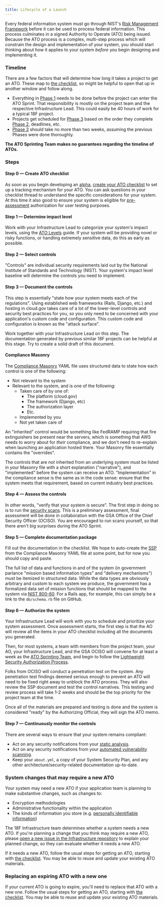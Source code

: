 ```yaml
---
title: Lifecycle of a Launch
---
```


Every federal information system must go through NIST's [Risk Management Framework](background/) before it can be used to process federal information. This process culminates in a signed Authority to Operate (ATO) being issued. Because the ATO process is a complex, multi-step process which will constrain the design and implementation of your system, you should start thinking about how it applies to your system _before_ you begin designing and implementing it.

### Timeline

There are a few factors that will determine how long it takes a project to get an ATO. These map to [the checklist](checklist/), so might be helpful to open that up in another window and follow along.

* Everything in [Phase 1](checklist/#phase-1-ato-sprint-prerequisites) needs to be done before the project can enter the ATO Sprint. That responsibility is mostly on the project team and the respective Infrastructure Lead. This could easily be 40 hours of work for a typical 18F project.
* Projects get scheduled for [Phase 3](checklist/#phase-3-ato-sprint) based on the order they complete [Phase 2](checklist/#phase-2-documentation-review), deadlines, etc.
* [Phase 3](checklist/#phase-3-ato-sprint) should take no more than two weeks, assuming the previous Phases were done thoroughly.

**The ATO Sprinting Team makes no guarantees regarding the timeline of ATOs.**

### Steps

#### Step 0 — Create ATO checklist

As soon as you begin developing an [alpha](https://18f.gsa.gov/dashboard/stages/#alpha), [create your ATO checklist](checklist/) to set up a tracking mechanism for your ATO. You can ask questions in your checklist thread to understand the specific considerations for your system. At this time it also good to ensure your system is eligible for [pre-assessment](types/#conditions-for-pre-assessment) authorization for user testing purposes.

#### Step 1 — Determine impact level

Work with your Infrastructure Lead to categorize your system's impact levels, using the [ATO Levels](levels/) guide. If your system will be providing novel or risky functions, or handling extremely sensitive data, do this as early as possible.

#### Step 2 — Select controls

"Controls" are individual security requirements laid out by the National Institute of Standards and Technology (NIST).
Your system's impact level baseline will determine the controls you need to implement.

#### Step 3 — Document the controls

This step is essentially "state how your system meets each of the regulations". Using established web frameworks (Rails, Django, etc.) and hosting in cloud.gov takes care of a lot of the lower-level controls and security best practices for you, so you only need to be concerned with your application's custom code and configuration. This custom code and configuration is known as the "attack surface".

Work together with your Infrastructure Lead on this step. The documentation generated by previous similar 18F projects can be helpful at this stage. Try to create a solid draft of this document.

#### Compliance Masonry

The [Compliance Masonry](https://github.com/opencontrol/compliance-masonry) YAML file uses structured data to state how each control is one of the following:

* Not relevant to the system
* Relevant to the system, and is one of the following:
    * Taken care of by one of:
        * The platform (cloud.gov)
        * The framework (Django, etc)
        * The authorization layer
        * Etc.
    * Implemented by you
    * Not yet taken care of

An "inherited" control would be something like FedRAMP requiring that fire extinguishers be present near the servers, which is something that AWS needs to worry about for _their_ compliance, and we don't need to re-explain when launching an application hosted there. Your Masonry file essentially contains the "overrides".

The controls that are _not_ inherited from an underlying system must be listed in your Masonry file with a short explanation ("narrative"), and "implemented" before the system can receive an ATO. "Implementation" in the compliance sense is the same as in the code sense: ensure that the system meets that requirement, based on current industry best practices.

#### Step 4 — Assess the controls

In other words, "verify that your system is secure". The first step in doing so is to run the [security scans](../security/scanning/). This is a preliminary assessment, final assessment will be done in collaboration with the GSA Office of the Chief Security Officer (OCISO). You are encouraged to run scans yourself, so that there aren't big surprises during the ATO Sprint.

#### Step 5 — Complete documentation package

Fill out the documentation in the checklist. We hope to auto-create the [SSP](ssp/) from the Compliance Masonry YAML file at some point, but for now you should copy and paste.

The full list of data and functions in and of the system (in government parlance "mission based information types" and "delivery mechanisms") must be itemized in structured data. While the data types are obviously arbitrary and custom to each system we produce, the government has a formalized data set of mission functions that should be mapped to the system via [NIST 800-60](http://csrc.nist.gov/groups/SMA/fisma/categorization.html). For a Rails app, for example, this can simply be a link to the `db/schema.rb` file on GitHub.

#### Step 6 — Authorize the system

Your Infrastructure Lead will work with you to schedule and prioritize your system assessment. Once assessment starts, the first step is that the AO will review all the items in your ATO checklist including all the documents you generated.

Then, for most systems, a team with members from the project team, your AO, your Infrastructure Lead, and the GSA OCISO will convene for at least a week as the [ATO Sprinting Team](https://docs.google.com/document/d/1bGOV_pp_BlAzZsoa2D5pnsinx3R2gVnaBdFvHkwv0ig/edit), and begin to follow the [Lightweight Security Authorization Process](https://insite.gsa.gov/portal/content/627230).

Folks from OCISO will conduct a penetration test on the system. Any penetration test findings deemed serious enough to prevent an ATO will need to be fixed right away to unblock the ATO process. They will also review the SSP document and test the control narratives. This testing and review process will take 1-2 weeks and should be the top priority for the project team at the time.

Once all of the materials are prepared and testing is done and the system is considered "ready" by the Authorizing Official, they will sign the ATO memo.

#### Step 7 — Continuously monitor the controls

There are several ways to ensure that your system remains compliant:

* Act on any security notifications from your [static analysis](../security/static-analysis/).
* Act on any security notifications from your [automated vulnerability scanning](../security/dynamic-scanning/#automated-scanning).
* Keep your `about.yml`, a copy of your System Security Plan, and any other architecture/security-related documentation up-to-date.

### System changes that may require a new ATO

Your system may need a new ATO if your application team is planning to make substantive changes, such as changes to:

* Encryption methodologies
* Administrative functionality within the application
* The kinds of information you store (e.g. [personally identifiable information](../security/pii/))

The 18F Infrastructure team determines whether a system needs a new ATO. If you're planning a change that you think may require a new ATO, please [open a new issue in the Infrastructure repository](https://github.com/18F/Infrastructure/issues/new?title=ATO+re-authorization+for+%3Cproject%3E?) to explain your planned change, so they can evaluate whether it needs a new ATO.

If it needs a new ATO, follow the usual steps for getting an ATO, starting with [the checklist](checklist/). You may be able to reuse and update your existing ATO materials.

### Replacing an expiring ATO with a new one

If your current ATO is going to expire, you'll need to replace that ATO with a new one. Follow the usual steps for getting an ATO, starting with [the checklist](checklist/). You may be able to reuse and update your existing ATO materials.

